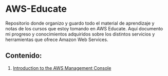 # AWS-Educate

Repositorio donde organizo y guardo todo el material de aprendizaje y notas de los cursos que estoy tomando en AWS Educate. Aquí documento mi progreso y conocimientos adquiridos sobre los distintos servicios y herramientas que ofrece Amazon Web Services.

## Contenido:

1. [Introduction to the AWS Management Console](/introduction-to-the-aws-management-console/README.md)
